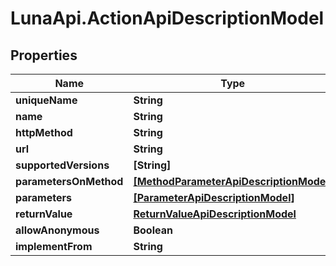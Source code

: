 # LunaApi.ActionApiDescriptionModel

## Properties

Name | Type | Description | Notes
------------ | ------------- | ------------- | -------------
**uniqueName** | **String** |  | [optional] 
**name** | **String** |  | [optional] 
**httpMethod** | **String** |  | [optional] 
**url** | **String** |  | [optional] 
**supportedVersions** | **[String]** |  | [optional] 
**parametersOnMethod** | [**[MethodParameterApiDescriptionModel]**](MethodParameterApiDescriptionModel.md) |  | [optional] 
**parameters** | [**[ParameterApiDescriptionModel]**](ParameterApiDescriptionModel.md) |  | [optional] 
**returnValue** | [**ReturnValueApiDescriptionModel**](ReturnValueApiDescriptionModel.md) |  | [optional] 
**allowAnonymous** | **Boolean** |  | [optional] 
**implementFrom** | **String** |  | [optional] 


